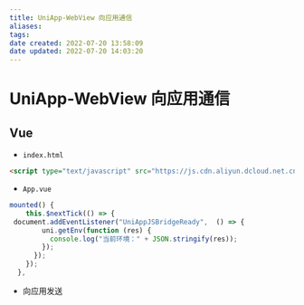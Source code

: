 ```yaml
---
title: UniApp-WebView 向应用通信
aliases: 
tags: 
date created: 2022-07-20 13:58:09
date updated: 2022-07-20 14:03:20
---
```


# UniApp-WebView 向应用通信

## Vue

- `index.html`

```html
<script type="text/javascript" src="https://js.cdn.aliyun.dcloud.net.cn/dev/uni-app/uni.webview.1.5.2.js"></script>
```

- `App.vue`

```javascript
mounted() {
    this.$nextTick(() => { 
 document.addEventListener("UniAppJSBridgeReady",  () => {
        uni.getEnv(function (res) {
          console.log("当前环境：" + JSON.stringify(res));
        });
      });
    });
  },
```
- 向应用发送
```

```